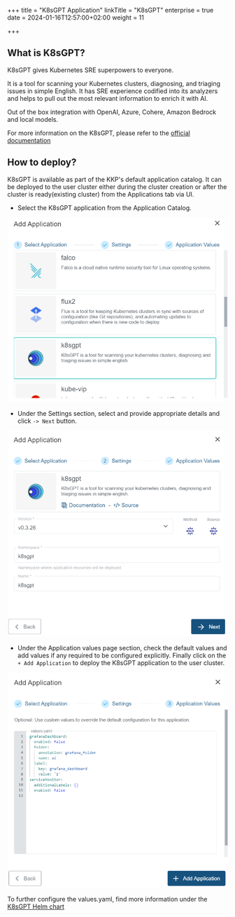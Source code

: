 +++
title = "K8sGPT Application"
linkTitle = "K8sGPT"
enterprise = true
date = 2024-01-16T12:57:00+02:00
weight = 11

+++

## What is K8sGPT?

K8sGPT gives Kubernetes SRE superpowers to everyone.

It is a tool for scanning your Kubernetes clusters, diagnosing, and triaging issues in simple English. It has SRE experience codified into its analyzers and helps to pull out the most relevant information to enrich it with AI.

Out of the box integration with OpenAI, Azure, Cohere, Amazon Bedrock and local models.

For more information on the K8sGPT, please refer to the [official documentation](https://docs.k8sgpt.ai/)

## How to deploy?

K8sGPT is available as part of the KKP's default application catalog.
It can be deployed to the user cluster either during the cluster creation or after the cluster is ready(existing cluster) from the Applications tab via UI.

- Select the K8sGPT application from the Application Catalog.

![Select K8sGPT Application](01-select-application-k8sgpt-app.png)

- Under the Settings section, select and provide appropriate details and click `-> Next` button.

![Settings for K8sGPT Application](02-settings-k8sgpt-app.png)

- Under the Application values page section, check the default values and add values if any required to be configured explicitly. Finally click on the `+ Add Application` to deploy the K8sGPT application to the user cluster.

![Application Values for K8sGPT Application](03-applicationvalues-k8sgpt-app.png)

To further configure the values.yaml, find more information under the [K8sGPT Helm chart](https://github.com/k8sgpt-ai/k8sgpt/tree/main/charts/k8sgpt)

